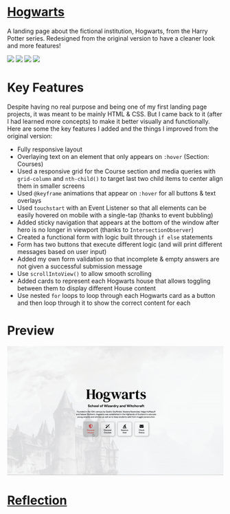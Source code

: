 # <a href="https://hogwarts.aniqa.dev" target="_blank">Hogwarts</a>
A landing page about the fictional institution, Hogwarts, from the Harry Potter series. Redesigned from the original version to have a cleaner look and more features!


<img src="https://user-images.githubusercontent.com/25181517/189715289-df3ee512-6eca-463f-a0f4-c10d94a06b2f.png" width="20px">  <img src="https://user-images.githubusercontent.com/25181517/192158954-f88b5814-d510-4564-b285-dff7d6400dad.png" width="20px"> <img src="https://user-images.githubusercontent.com/25181517/183898674-75a4a1b1-f960-4ea9-abcb-637170a00a75.png" width="20px">  <img src="https://user-images.githubusercontent.com/25181517/117447155-6a868a00-af3d-11eb-9cfe-245df15c9f3f.png" width="20px">

# Key Features
Despite having no real purpose and being one of my first landing page projects, it was meant to be mainly HTML & CSS. But I came back to it (after I had learned more concepts) to make it better visually and functionally. Here are some the key features I added and the things I improved from the original version:
- Fully responsive layout
- Overlaying text on an element that only appears on `:hover` (Section: Courses)
- Used a responsive grid for the Course section and media queries with `grid-column` and `nth-child()` to target last two child items to center align them in smaller screens
- Used `@keyframe` animations that appear on `:hover` for all buttons & text overlays
- Used `touchstart` with an Event Listener so that all elements can be easily hovered on mobile with a single-tap (thanks to event bubbling)
- Added sticky navigation that appears at the bottom of the window after hero is no longer in viewport (thanks to `IntersectionObserver`)
- Created a functional form with logic built through `if else` statements
- Form has two buttons that execute different logic (and will print different messages based on user input)
- Added my own form validation so that incomplete & empty answers are not given a successful submission message
- Use `scrollIntoView()` to allow smooth scrolling
- Added cards to represent each Hogwarts house that allows toggling between them to display different House content
- Use nested `for` loops to loop through each Hogwarts card as a button and then loop through it to show the correct content for each


# Preview
<a href="https://hogwarts.aniqa.dev" target="_blank">
<img src="https://github.com/aniqatc/hogwarts/blob/main/assets/preview.gif?raw=true" style="max-width:100%;"></a>

# <a href="https://www.aniqa.io/hogwarts-reflection" target="_blank">Reflection</a>
